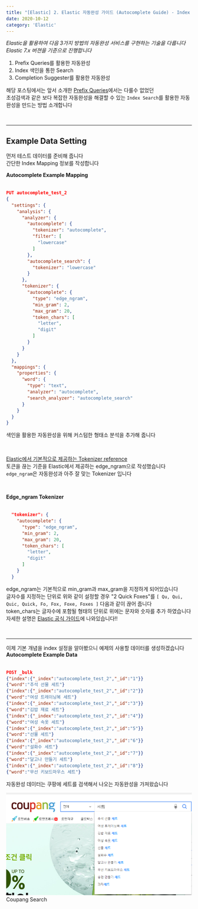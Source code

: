 ```yaml
---
title: "[Elastic] 2. Elastic 자동완성 가이드 (Autocomplete Guide) - Index Search"
date: 2020-10-12
category: 'Elastic'
---
```


*Elastic을 활용하여 다음 3가지 방법의 자동완성 서비스를 구현하는 기술을 다룹니다*   
*Elastic 7.x 버젼을 기준으로 진행합니다*   

1. Prefix Queries를 활용한 자동완성  
2. Index 색인을 통한 Search  
3. Completion Suggester를 활용한 자동완성  

해당 포스팅에서는 앞서 소개한 [Prefix Queries](https://renuevo.github.io/elastic/autocomplete/elastic-autocomplete-1/)에서는 다룰수 없었던  
초성검색과 같은 보다 복잡한 자동완성을 해결할 수 있는 `Index Search`를 활용한 자동완성을 만드는 방법 소개합니다  

<br/>

---

## Example Data Setting  
먼저 테스트 데이터를 준비해 줍니다  
간단한 Index Mapping 정보를 작성합니다  

<span class="code_header">**Autocomplete Example Mapping**</span>  
```json

PUT autocomplete_test_2
{
  "settings": {
    "analysis": {
      "analyzer": {
        "autocomplete": {
          "tokenizer": "autocomplete",
          "filter": [
            "lowercase"
          ]
        },
        "autocomplete_search": {
          "tokenizer": "lowercase"
        }
      },
      "tokenizer": {
        "autocomplete": {
          "type": "edge_ngram",
          "min_gram": 2,
          "max_gram": 20,
          "token_chars": [
            "letter",
            "digit"
          ]
        }
      }
    }
  },
  "mappings": {
    "properties": {
      "word": {
        "type": "text",
        "analyzer": "autocomplete",
        "search_analyzer": "autocomplete_search"
      }
    }
  }
}

```
색인을 활용한 자동완성을 위해 커스텀한 형태소 분석을 추가해 줍니다  

<br/>

[Elastic에서 기본적으로 제공하는 Tokenizer reference](https://www.elastic.co/guide/en/elasticsearch/reference/current/analysis-tokenizers.html)  
토큰을 끊는 기준을 Elastic에서 제공하는 edge_ngram으로 작성했습니다  
`edge_ngram`은 자동완성과 아주 잘 맞는 Tokenizer 입니다  

<br/>

<span class="code_header">**Edge_ngram Tokenizer**</span>  
```json

  "tokenizer": {
    "autocomplete": {
      "type": "edge_ngram",
      "min_gram": 2,
      "max_gram": 20,
      "token_chars": [
        "letter",
        "digit"
      ]
    }
  }

```
edge_ngram는 기본적으로 min_gram과 max_gram을 지정하게 되어있습니다  
글자수를 지정하는 단위로 위와 같이 설정할 경우 "2 Quick Foxes"를 `[ Qu, Qui, Quic, Quick, Fo, Fox, Foxe, Foxes ]` 다음과 같이 끊어 줍니다  
token_chars는 글자수에 포함될 형태의 단위로 위에는 문자와 숫자를 추가 하였습니다  
자세한 설명은 [Elastic 공식 가이드](https://www.elastic.co/guide/en/elasticsearch/reference/current/analysis-edgengram-tokenizer.html)에 나와있습니다!!  

<br/>

---

이제 기본 개념을 index 설정을 알아봤으니 예제의 사용할 데이터를 생성하겠습니다  
<span class="code_header">**Autocomplete Example Data**</span>  
```json

POST _bulk
{"index":{"_index":"autocomplete_test_2","_id":"1"}}
{"word":"추석 선물 세트"}
{"index":{"_index":"autocomplete_test_2","_id":"2"}}
{"word":"여성 트레이닝복 세트"}
{"index":{"_index":"autocomplete_test_2","_id":"3"}}
{"word":"김밥 재료 세트"}
{"index":{"_index":"autocomplete_test_2","_id":"4"}}
{"word":"여성 속옷 세트"}
{"index":{"_index":"autocomplete_test_2","_id":"5"}}
{"word":"선물 세트"}
{"index":{"_index":"autocomplete_test_2","_id":"6"}}
{"word":"설화수 세트"}
{"index":{"_index":"autocomplete_test_2","_id":"7"}}
{"word":"달고나 만들기 세트"}
{"index":{"_index":"autocomplete_test_2","_id":"8"}}
{"word":"무선 키보드마우스 세트"}


```
자동완성 데이터는 쿠팡에 세트를 검색해서 나오는 자동완성을 가져왔습니다  

![coupang_autocomplete](./images/coupang_autocomplete.png)
<span class='img_caption'>Coupang Search</span>  

<br/>

<br/>